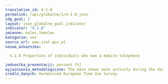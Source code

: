 ```yaml
---
translation_id: 4-1-8
permalink: /api/globalne/1/4-1-8.json
sdg_goal: 1
layout: json_globalne_goal_indicator
indicator: "4.1.8"
zmienne: males,females
kategorie: sex
source_url: www.stat.gov.pl
nazwa_wskaznika:  
  4.1.8 Proportion of individuals who own a mobile telephone
jednostka_prezentacji: percent [%]
wyjasnienia_metodologiczne: The data shows main activity during the day in specific countries (Austria, France, Belgium, Norway, Hungary) by their main activity status.
zrodlo_danych: Harmonised European Time Use Survey
---
```

